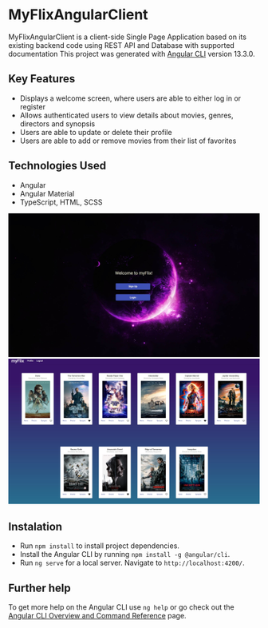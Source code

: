 # MyFlixAngularClient

MyFlixAngularClient is a client-side Single Page Application based on its existing backend code using REST API and Database with supported documentation
This project was generated with [Angular CLI](https://github.com/angular/angular-cli) version 13.3.0.

## Key Features

- Displays a welcome screen, where users are able to either log in or register
- Allows authenticated users to view details about movies, genres, directors and synopsis
- Users are able to update or delete their profile
- Users are able to add or remove movies from their list of favorites

## Technologies Used

- Angular
- Angular Material
- TypeScript, HTML, SCSS

![Markdown Logo](/src/assets/welcomescreen.jpg)
![Markdown Logo](/src/assets/moviesscreen.jpg)

## Instalation

- Run `npm install` to install project dependencies.
- Install the Angular CLI by running `npm install -g @angular/cli`.
- Run `ng serve` for a local server. Navigate to `http://localhost:4200/`.

## Further help

To get more help on the Angular CLI use `ng help` or go check out the [Angular CLI Overview and Command Reference](https://angular.io/cli) page.
